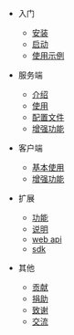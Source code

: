 * 入门
  * [安装](install.md)
  * [启动](run.md)
  * [使用示例](example.md)
* 服务端
  * [介绍](introduction.md)
  * [使用](nps_use.md)
  * [配置文件](server_config.md)
  * [增强功能](nps_extend.md)

* 客户端

  * [基本使用](use.md)
  * [增强功能](npc_extend.md)

* 扩展

  * [功能](feature.md)
  * [说明](description.md)
  * [web api](api.md)
  * [sdk](npc_sdk.md)

* 其他

  * [贡献](contribute.md)
  * [捐助](donate.md)
  * [致谢](thanks.md)
  * [交流](discuss.md)
